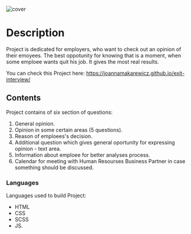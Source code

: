 ![cover](https://joannamakarewicz.github.io/exit-interview-webpack/exit-interview.png)
# Description

Project is dedicated for employers, who want to check out an opinion of their emoyees. The best oppotunity for knowing that is a moment, when some emploee wants quit his job. It gives the most real results. 

You can check this Project here: https://joannamakarewicz.github.io/exit-interview/

## Contents

Project contains of six section of questions:
  1. General opinion.
  2. Opinion in some certain areas (5 questions).
  3. Reason of emploees's decision.
  4. Additional question which gives general oportunity for expressing opinion - text area.
  5. Information about emploee for better analyses process.
  6. Calendar for meeting with Human Resourses Business Partner in case something should be discussed.

### Languages

Languages used to build Project:
- HTML
- CSS
- SCSS
- JS.
